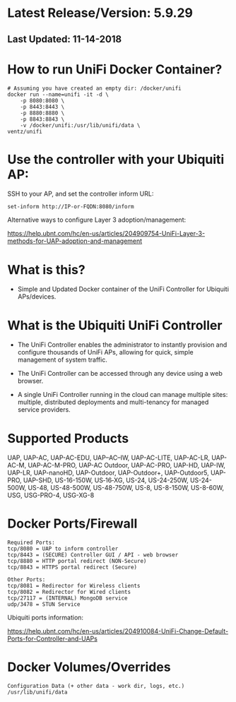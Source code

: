 # Latest Release/Version: 5.9.29
## Last Updated: 11-14-2018

# How to run UniFi Docker Container?
```
# Assuming you have created an empty dir: /docker/unifi
docker run --name=unifi -it -d \
    -p 8080:8080 \
    -p 8443:8443 \
    -p 8880:8880 \
    -p 8843:8843 \
    -v /docker/unifi:/usr/lib/unifi/data \
ventz/unifi
```

# Use the controller with your Ubiquiti AP:
SSH to your AP, and set the controller inform URL:
```
set-inform http://IP-or-FQDN:8080/inform
```

Alternative ways to configure Layer 3 adoption/management:

https://help.ubnt.com/hc/en-us/articles/204909754-UniFi-Layer-3-methods-for-UAP-adoption-and-management

# What is this?
* Simple and Updated Docker container of the UniFi Controller for Ubiquiti APs/devices.


# What is the Ubiquiti UniFi Controller

* The UniFi Controller enables the administrator to instantly provision and configure thousands of UniFi APs, allowing for quick, simple management of system traffic.

* The UniFi Controller can be accessed through any device using a web browser.

* A single UniFi Controller running in the cloud can manage multiple sites: multiple, distributed deployments and multi-tenancy for managed service providers.


# Supported Products
UAP, UAP-AC, UAP-AC-EDU, UAP–AC–IW, UAP-AC-LITE, UAP-AC-LR, UAP-AC-M, UAP-AC-M-PRO, UAP-AC Outdoor, UAP-AC-PRO, UAP-HD, UAP-IW, UAP-LR, UAP-nanoHD, UAP-Outdoor, UAP-Outdoor+, UAP-Outdoor5, UAP-PRO, UAP-SHD, US-16-150W, US‑16‑XG, US-24, US-24-250W, US-24-500W, US-48, US-48-500W, US-48-750W, US-8, US-8-150W, US-8-60W, USG, USG-PRO-4, USG-XG-8

# Docker Ports/Firewall

```
Required Ports:
tcp/8080 = UAP to inform controller
tcp/8443 = (SECURE) Controller GUI / API - web browser
tcp/8880 = HTTP portal redirect (NON-Secure)
tcp/8843 = HTTPS portal redirect (Secure)
```

```
Other Ports:
tcp/8081 = Redirector for Wireless clients
tcp/8082 = Redirector for Wired clients
tcp/27117 = (INTERNAL) MongoDB service
udp/3478 = STUN Service
```

Ubiquiti ports information: 

https://help.ubnt.com/hc/en-us/articles/204910084-UniFi-Change-Default-Ports-for-Controller-and-UAPs

# Docker Volumes/Overrides
```
Configuration Data (+ other data - work dir, logs, etc.)
/usr/lib/unifi/data
```
